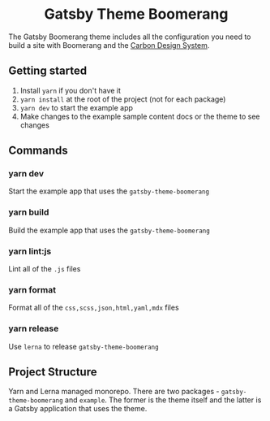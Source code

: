 <h1 align="center">
  Gatsby Theme Boomerang
</h1>

The Gatsby Boomerang theme includes all the configuration you need to build a site with Boomerang and the [Carbon Design System](https://www.carbondesignsystem.com).

## Getting started

1. Install `yarn` if you don't have it
2. `yarn install` at the root of the project (not for each package)
3. `yarn dev` to start the example app
4. Make changes to the example sample content docs or the theme to see changes

## Commands

### yarn dev

Start the example app that uses the `gatsby-theme-boomerang`

### yarn build

Build the example app that uses the `gatsby-theme-boomerang`

### yarn lint:js

Lint all of the `.js` files

### yarn format

Format all of the `css,scss,json,html,yaml,mdx` files

### yarn release

Use `lerna` to release `gatsby-theme-boomerang`


## Project Structure

Yarn and Lerna managed monorepo. There are two packages - `gatsby-theme-boomerang` and `example`. The former is the theme itself and the latter is a Gatsby application that uses the theme.
